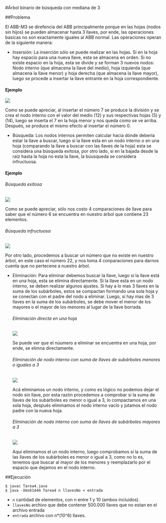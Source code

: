 #Árbol binario de búsqueda con mediana de 3

##Problema

El ABB-M3 se direfencia del ABB principalmente porque en las hojas (nodos sin hijos) se pueden almacenar hasta 3 llaves, por ende, las operaciones basicas no son exactamente iguales al ABB normal. Las operaciones operan de la siguiente manera:

- Insersión: La inserción sólo se puede realizar en las hojas. Si en la hoja hay espacio para una nueva llave, esta se almacena en orden. Si no existe espacio en la hoja, esta se divide y se forman 3 nuevos nodos: Nodo interno (que almacena la llave del medio), hoja izquierda (que almacena la llave menor) y hoja derecha (que almacena la llave mayor), luego se procede a insertar la llave entrante en la hoja correspondiente.

#### Ejemplo

  <img src="http://i.imgur.com/BeYxd6r.png">

  Como se puede apreciar, al insertar el número 7 se produce la división y se crea el nodo interno con el valor del medio (12) y sus respectivas hojas (5) y (14), luego se inserta el 7 en la hoja menor y nos queda como se ve arriba. Después, se produce el mismo efecto al insertar el número 0.

- Búsqueda: Los nodos internos permiten calcular hacia dónde debería estar la llave a buscar, luego si la llave esta en un nodo interno o en una hoja (comparando la llave a buscar con las llaves de la hoja) esta se considera una búsqueda exitosa, por otro lado, si en la bajada desde la raíz hasta la hoja no esta la llave, la búusqueda se considera infructuosa.

#### Ejemplo

  ###### Búsqueda exitosa   
  
  <img src="http://i.imgur.com/IfTll5V.png">

  Como se puede apreciar, sólo nos costo 4 comparaciones de llave para saber que el número 6 se encuentra en nuestro árbol que contiene 23 elementos.

  ###### Búsqueda infructuosa

  <img src="http://i.imgur.com/YZzfp8O.png">

  Por otro lado, procedemos a buscar un número que no existe en nuestro árbol, en este caso el número 22, y nos toma 4 conparaciones para darnos cuenta que no pertecene a nuestro árbol.


- Eliminación: Para eliminar debemos buscar la llave, luego si la llave está en una hoja, esta se elimina directamente. Si la llave esta en un nodo interno, se deben realizar algunos ajustes. Si hay a lo mas 3 llaves en la suma de los subárboles, estos se compactan formando una sola hoja y se conectan con el padre del nodo a eliminar. Luego, si hay mas de 3 llaves en la suma de los subárboles, se debe mover el menor de los mayores o el mayor de los menores al lugar de la llave borrada.

  ###### Eliminación directa en una hoja

  <img src="http://i.imgur.com/3NGGOhc.png">

  Se puede ver que el núumero a eliminar se encuentra en una hoja, por ende, se elimna directamente.

  ###### Eliminación de nodo interno con suma de llaves de subárboles menores o iguales a 3
  
  <img src="http://i.imgur.com/nAYbhWH.png">

  Acá eliminamos un nodo interno, y como es lógico no podemos dejar el nodo sin llave, por esta razón procedemos a comprobar si la suma de llaves de los subárboles es menor o igual a 3, lo compactamos en una sola hoja, después eliminamos el nodo interno vacío y jutamos el nodo padre con la nueva hoja.

  ###### Eliminación de nodo interno con suma de llaves de subárboles mayores a 3

  <img src="http://i.imgur.com/L5xBLGj.png">

  Aquí eliminamos el un nodo interno, luego comprobamos si la suma de las llaves de los subárboles es menor o igual a 3, como no lo es, tenemos que buscar al mayor de los menores y reemplazarlo por el espacio que dejamos en el nodo interno.

##Ejecución

```
$ javac Tarea4.java
$ java -Xms6144m Tarea4 n llavesNo < entrada
```

- `n` cantidad de elementos, con n entre 1 y 10 (ambos incluidos). 
- `llavesNo` archivo que debe contener 500.000 llaves que no estan en el archivo entrada
- `entrada` archivo con n*(10^6) llaves. 
